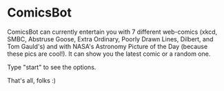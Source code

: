 # ComicsBot

ComicsBot can currently entertain you with 7 different web-comics (xkcd, SMBC, Abstruse Goose, Extra Ordinary, Poorly Drawn Lines, Dilbert, and Tom Gauld's) and with NASA's Astronomy Picture of the Day (because these pics are cool!).
It can show you the latest comic or a random one.

Type "start" to see the options.

That's all, folks :)
